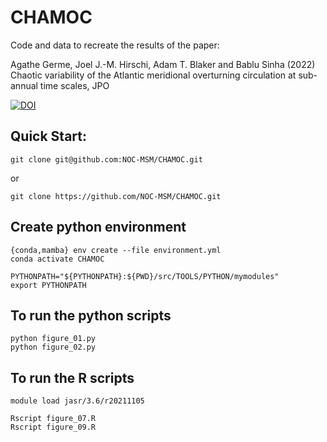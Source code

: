 # CHAMOC
Code and data to recreate the results of the paper:

Agathe Germe, Joel J.-M. Hirschi, Adam T. Blaker and Bablu Sinha (2022) Chaotic variability of the Atlantic meridional overturning circulation at sub-annual time scales, JPO

[![DOI](https://zenodo.org/badge/DOI/10.5281/zenodo.5911238.svg)](https://doi.org/10.5281/zenodo.5911238)

## Quick Start:

```
git clone git@github.com:NOC-MSM/CHAMOC.git
```
or
```
git clone https://github.com/NOC-MSM/CHAMOC.git
```

## Create python environment
```
{conda,mamba} env create --file environment.yml
conda activate CHAMOC
```

```
PYTHONPATH="${PYTHONPATH}:${PWD}/src/TOOLS/PYTHON/mymodules"
export PYTHONPATH
```

## To run the python scripts

```
python figure_01.py
python figure_02.py
```

## To run the R scripts

```
module load jasr/3.6/r20211105

Rscript figure_07.R
Rscript figure_09.R
```
